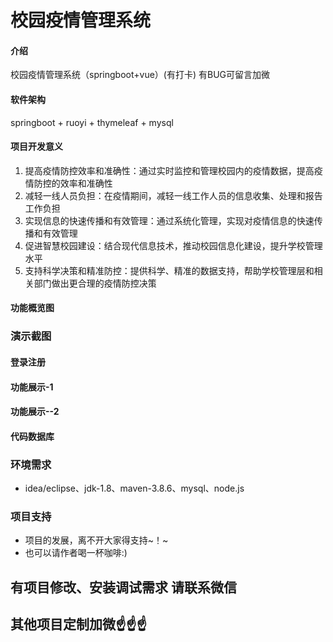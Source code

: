 # 校园疫情管理系统

#### 介绍
校园疫情管理系统（springboot+vue）(有打卡)
有BUG可留言加微

#### 软件架构
springboot + ruoyi + thymeleaf + mysql


#### 项目开发意义

1.  提高疫情防控效率和准确性：通过实时监控和管理校园内的疫情数据，提高疫情防控的效率和准确性
2.  减轻一线人员负担：在疫情期间，减轻一线工作人员的信息收集、处理和报告工作负担
3.  实现信息的快速传播和有效管理：通过系统化管理，实现对疫情信息的快速传播和有效管理
4.  促进智慧校园建设：结合现代信息技术，推动校园信息化建设，提升学校管理水平
5.  支持科学决策和精准防控：提供科学、精准的数据支持，帮助学校管理层和相关部门做出更合理的疫情防控决策

#### 功能概览图


### 演示截图
#### 登录注册


#### 功能展示-1


#### 功能展示--2


#### 代码数据库


### 环境需求
- idea/eclipse、jdk-1.8、maven-3.8.6、mysql、node.js

### 项目支持
- 项目的发展，离不开大家得支持~！~
- 也可以请作者喝一杯咖啡:)


## 有项目修改、安装调试需求 请联系微信


## 其他项目定制加微☝☝☝


